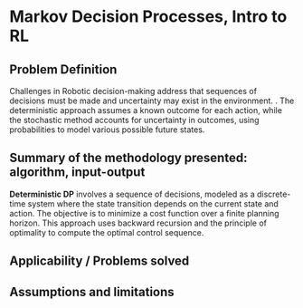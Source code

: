 # Markov Decision Processes, Intro to RL
## Problem Definition
Challenges in Robotic decision-making address that sequences of decisions must be made and uncertainty may exist in the environment. . The deterministic approach assumes a known outcome for each action, while the stochastic method accounts for uncertainty in outcomes, using probabilities to model various possible future states​​.

## Summary of the methodology presented: algorithm, input-output
**Deterministic DP** involves a sequence of decisions, modeled as a discrete-time system where the state transition depends on the current state and action. The objective is to minimize a cost function over a finite planning horizon. This approach uses backward recursion and the principle of optimality to compute the optimal control sequence​​.
## Applicability / Problems solved

## Assumptions and limitations

